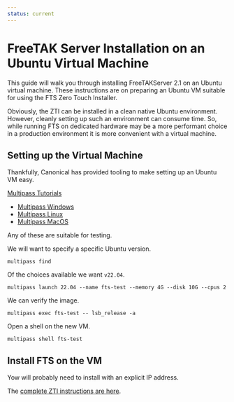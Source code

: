 ```yaml
---
status: current
---
```


# FreeTAK Server Installation on an Ubuntu Virtual Machine

This guide will walk you through installing FreeTAKServer 2.1 on an Ubuntu virtual machine.
These instructions are on preparing an Ubuntu VM suitable for using the FTS Zero Touch Installer.

Obviously, the ZTI can be installed in a clean native Ubuntu environment.
However, cleanly setting up such an environment can consume time.
So, while running FTS on dedicated hardware may be a more performant choice 
in a production environment it is more convenient with a virtual machine.

## Setting up the Virtual Machine

Thankfully, Canonical has provided tooling to make setting up an Ubuntu VM easy.

[Multipass Tutorials](https://multipass.run/docs/tutorials)

* [Multipass Windows](https://multipass.run/docs/windows-tutorial)
* [Multipass Linux](https://multipass.run/docs/get-started-with-multipass-linux)
* [Multipass MacOS](https://multipass.run/docs/mac-tutorial)

Any of these are suitable for testing.

We will want to specify a specific Ubuntu version.
```shell
multipass find
```
Of the choices available we want `v22.04`.
```shell
multipass launch 22.04 --name fts-test --memory 4G --disk 10G --cpus 2
```
We can verify the image.
```shell
multipass exec fts-test -- lsb_release -a
```

Open a shell on the new VM.
```shell
multipass shell fts-test
```

## Install FTS on the VM

Yow will probably need to install with an explicit IP address.

The [complete ZTI instructions are here](../../mechanism/Ansible/ZeroTouchInstall.md).